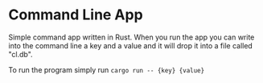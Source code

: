 # Command Line App

Simple command app written in Rust. When you run the app you can write into the command line a key and a value and it will drop it into a file called "cl.db".

To run the program simply run ```cargo run -- {key} {value}```